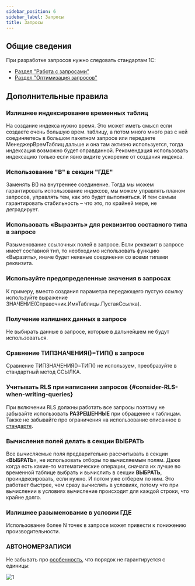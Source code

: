 ```yaml
---
sidebar_position: 6
sidebar_label: Запросы
title: Запросы
---
```


## Общие сведения

При разработке запросов нужно следовать стандартам 1С:

- [Раздел "Работа с запросами"](https://its.1c.ru/db/v8std#browse:13:-1:26:27)
- [Раздел "Оптимизация запросов"](https://its.1c.ru/db/v8std#browse:13:-1:26:28)

## Дополнительные правила

### Излишнее индексирование временных таблиц

На создание индекса нужно время. Это может иметь смысл если создаете очень большую врем. таблицу, а потом много много раз с ней соединяетесь в большом пакетном запросе или передаете МенеджерВремТаблиц дальше и она там активно используется, тогда индексация возможно будет оправданной. Рекомендация использовать индексацию только если явно видите ускорение от создания индекса.

### Использование "В" в секции "ГДЕ"

Заменять В() на внутреннее соединение. Тогда мы можем гарантировать использование индексов, мы можем управлять планом запросов, управлять тем, как это будет выполняться. И тем самым гарантировать стабильность – что это, по крайней мере, не деградирует.

### Использовать «Выразить» для реквизитов составного типа в запросе

Разыменование ссылочных полей в запросе. Если реквизит в запросе имеет составной тип, то необходимо использовать функцию «Выразить», иначе будет неявные соединения со всеми типами реквизита.

### Используйте предопределенные значения в запросах

К примеру, вместо создания параметра передающего пустую ссылку используйте выражение ЗНАЧЕНИЕ(Справочник.ИмяТаблицы.ПустаяСсылка).

### Получение излишних данных в запросе

Не выбирать данные в запросе, которые в дальнейшем не будут использоваться.

### Сравнение ТИПЗНАЧЕНИЯ()=ТИП() в запросе

Сравнение ТИПЗНАЧЕНИЯ()=ТИП() не используем, преобразуйте в стандартный метод ССЫЛКА.

### Учитывать RLS при написании запросов {#consider-RLS-when-writing-queries}

При включении RLS должны работать все запросы поэтому не забывайте использовать **РАЗРЕШЕННЫЕ** при обращение к таблицам. Также не забывайте про ограничения на использование описанное в [стандарте](https://its.1c.ru/db/v8std/content/415/hdoc).

### Вычисления полей делать в секции ВЫБРАТЬ

Все вычисляемые поля предварительно рассчитывать в секции «**ВЫБРАТЬ**», не использовать отборы по вычисляемым полям. Даже когда есть какие-то математические операции, сначала их лучше во временной таблице выбрать и вычислить в секции **ВЫБРАТЬ**, проиндексировать, если нужно. И потом уже отберем по ним. Это работает быстрее, чем сразу вычислять в условиях, потому что при вычислении в условиях вычисление происходит для каждой строки, что крайне долго.

### Излишнее разыменование в условии ГДЕ

Использование более N точек в запросе может привести к понижению производительности.

### АВТОНОМЕРЗАПИСИ

Не забывать про [особенность](https://infostart.ru/1c/articles/2210327/), что порядок не гарантируется с единицы:

![1](https://infostart.ru/upload/iblock/e43/e43425921c97bf0149de6d6da70c470f.png)
